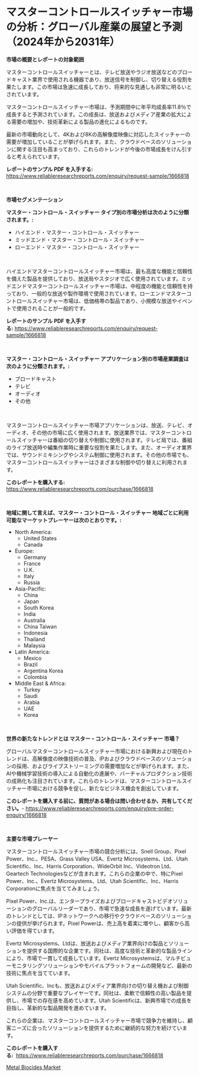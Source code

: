 <p><h1>マスターコントロールスイッチャー市場の分析：グローバル産業の展望と予測（2024年から2031年）</h1></p><p><strong>市場の概要とレポートの対象範囲</strong></p>
<p><p>マスターコントロールスイッチャーとは、テレビ放送やラジオ放送などのブロードキャスト業界で使用される機器であり、放送信号を制御し、切り替える役割を果たします。この市場は急速に成長しており、将来的な見通しも非常に明るいとされています。</p><p>マスターコントロールスイッチャー市場は、予測期間中に年平均成長率11.8％で成長すると予測されています。この成長は、放送およびメディア産業の拡大による需要の増加や、技術革新による製品の進化によるものです。</p><p>最新の市場動向として、4Kおよび8Kの高解像度映像に対応したスイッチャーの需要が増加していることが挙げられます。また、クラウドベースのソリューションに関する注目も高まっており、これらのトレンドが今後の市場成長をけん引すると考えられています。</p></p>
<p><strong>レポートのサンプル PDF を入手する:</strong> <a href="https://www.reliableresearchreports.com/enquiry/request-sample/1666818">https://www.reliableresearchreports.com/enquiry/request-sample/1666818</a></p>
<p>&nbsp;</p>
<p><strong>市場セグメンテーション</strong></p>
<p><strong>マスター・コントロール・スイッチャー タイプ別の市場分析は次のように分類されます。:</strong></p>
<p><ul><li>ハイエンド・マスター・コントロール・スイッチャー</li><li>ミッドエンド・マスター・コントロール・スイッチャー</li><li>ローエンド・マスター・コントロール・スイッチャー</li></ul></p>
<p>&nbsp;</p>
<p><p>ハイエンドマスターコントロールスイッチャー市場は、最も高度な機能と信頼性を備えた製品を提供しており、放送局やスタジオで広く使用されています。ミッドエンドマスターコントロールスイッチャー市場は、中程度の機能と信頼性を持っており、一般的な放送や製作環境で使用されています。ローエンドマスターコントロールスイッチャー市場は、低価格帯の製品であり、小規模な放送やイベントで使用されることが一般的です。</p></p>
<p><strong>レポートのサンプル PDF を入手する:</strong>&nbsp;<a href="https://www.reliableresearchreports.com/enquiry/request-sample/1666818">https://www.reliableresearchreports.com/enquiry/request-sample/1666818</a></p>
<p>&nbsp;</p>
<p><strong> マスター・コントロール・スイッチャー アプリケーション別の市場産業調査は次のように分類されます。:</strong></p>
<p><ul><li>ブロードキャスト</li><li>テレビ</li><li>オーディオ</li><li>その他</li></ul></p>
<p>&nbsp;</p>
<p><p>マスターコントロールスイッチャー市場アプリケーションは、放送、テレビ、オーディオ、その他の市場に広く使用されます。放送業界では、マスターコントロールスイッチャーは番組の切り替えや制御に使用されます。テレビ局では、番組のライブ放送時や編集作業時に重要な役割を果たします。また、オーディオ業界では、サウンドミキシングやシステム制御に使用されます。その他の市場でも、マスターコントロールスイッチャーはさまざまな制御や切り替えに利用されます。</p></p>
<p><strong>このレポートを購入する:</strong>&nbsp; <a href="https://www.reliableresearchreports.com/purchase/1666818">https://www.reliableresearchreports.com/purchase/1666818</a></p>
<p>&nbsp;</p>
<p><strong>地域に関して言えば、マスター・コントロール・スイッチャー 地域ごとに利用可能なマーケットプレーヤーは次のとおりです。:</strong></p>
<p><ul>
    <li>
        North America:
        <ul>
            <li>United States</li>
            <li>Canada</li>
        </ul>
    </li>
    <li>
        Europe:
        <ul>
            <li>Germany</li>
            <li>France</li>
            <li>U.K.</li>
            <li>Italy</li>
            <li>Russia</li>
        </ul>
    </li>
    <li>
        Asia-Pacific:
        <ul>
            <li>China</li>
            <li>Japan</li>
            <li>South Korea</li>
            <li>India</li>
            <li>Australia</li>
            <li>China Taiwan</li>
            <li>Indonesia</li>
            <li>Thailand</li>
            <li>Malaysia</li>
        </ul>
    </li>
    <li>
        Latin America:
        <ul>
            <li>Mexico</li>
            <li>Brazil</li>
            <li>Argentina Korea</li>
            <li>Colombia</li>
        </ul>
    </li>
    <li>
        Middle East & Africa:
        <ul>
            <li>Turkey</li>
            <li>Saudi</li>
            <li>Arabia</li>
            <li>UAE</li>
            <li>Korea</li>
        </ul>
    </li>
    </ul></p>
<p>&nbsp;</p>
<p><strong>世界の新たなトレンドとは マスター・コントロール・スイッチャー 市場？</strong></p>
<p><p>グローバルマスターコントロールスイッチャー市場における新興および現在のトレンドは、高解像度の映像技術の普及、IPおよびクラウドベースのソリューションの採用、およびライブストリーミングの需要増加などが挙げられます。また、AIや機械学習技術の導入による自動化の進展や、バーチャルプロダクション技術の成熟化も注目されています。これらのトレンドは、マスターコントロールスイッチャー市場における競争を促し、新たなビジネス機会を創出しています。</p></p>
<p><strong>このレポートを購入する前に、質問がある場合は問い合わせるか、共有してください。</strong>- <a href="https://www.reliableresearchreports.com/enquiry/pre-order-enquiry/1666818">https://www.reliableresearchreports.com/enquiry/pre-order-enquiry/1666818</a></p>
<p>&nbsp;</p>
<p><strong>主要な市場プレーヤー</strong></p>
<p><p>マスターコントロールスイッチャー市場の競合分析には、Snell Group、Pixel Power、Inc.、PESA、Grass Valley USA、Evertz Microsystems、Ltd、Utah Scientific、Inc、Harris Corporation、WideOrbit Inc、Videotron Ltd、Geartech Technologiesなどが含まれます。これらの企業の中で、特にPixel Power、Inc.、Evertz Microsystems、Ltd、Utah Scientific、Inc、Harris Corporationに焦点を当ててみましょう。</p><p>Pixel Power、Inc.は、エンタープライズおよびブロードキャストビデオソリューションのグローバルリーダーであり、市場で急速な成長を遂げています。最新のトレンドとしては、IPネットワークへの移行やクラウドベースのソリューションの提供が挙げられます。Pixel Powerは、売上高を着実に増やし、顧客から高い評価を得ています。</p><p>Evertz Microsystems、Ltdは、放送およびメディア業界向けの製品とソリューションを提供する国際的な企業です。同社は、高度な技術と革新的な製品ラインにより、市場で一貫して成長しています。Evertz Microsystemsは、マルチビューモニタリングソリューションやモバイルプラットフォームの開発など、最新の技術に焦点を当てています。</p><p>Utah Scientific、Incも、放送およびメディア業界向けの切り替え機および制御システムの分野で重要なプレイヤーです。同社は、柔軟で信頼性の高い製品を提供し、市場での存在感を高めています。Utah Scientificは、新興市場での成長を目指し、革新的な製品開発を進めています。</p><p>これらの企業は、マスターコントロールスイッチャー市場で競争力を維持し、顧客ニーズに合ったソリューションを提供するために継続的な努力を続けています。</p></p>
<p><strong>このレポートを購入する:</strong>&nbsp;&nbsp;<a href="https://www.reliableresearchreports.com/purchase/1666818">https://www.reliableresearchreports.com/purchase/1666818</a></p>
<p><p><a href="https://invited-way-688.notion.site/Metal-Biocides-Market-Insights-Market-Players-and-Forecast-Till-2031-2169dfca57fc4adc81911a5efe7dafdf">Metal Biocides Market</a></p></p>